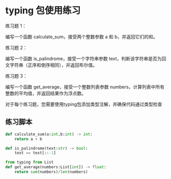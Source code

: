 # typing 包使用练习

练习题 1：

编写一个函数 calculate_sum，接受两个整数参数 a 和 b，并返回它们的和。

练习题 2：

编写一个函数 is_palindrome，接受一个字符串参数 text，判断该字符串是否为回文字符串（正序和倒序相同），并返回布尔值。

练习题 3：

编写一个函数 get_average，接受一个整数列表参数 numbers，计算列表中所有整数的平均值，并返回结果作为浮点数。

对于每个练习题，您需要使用typing包添加类型注解，并确保代码通过类型检查

## 练习脚本

```python
def calculate_sum(a:int,b:int) -> int:
    return a + b
```

```python
def is_palindrome(text:str) -> bool:
    text == text[::-1]
```

```python
from typing from List
def get_average(numbers:List[int]) -> float:
    return sum(numbers)/len(numbers)

```

